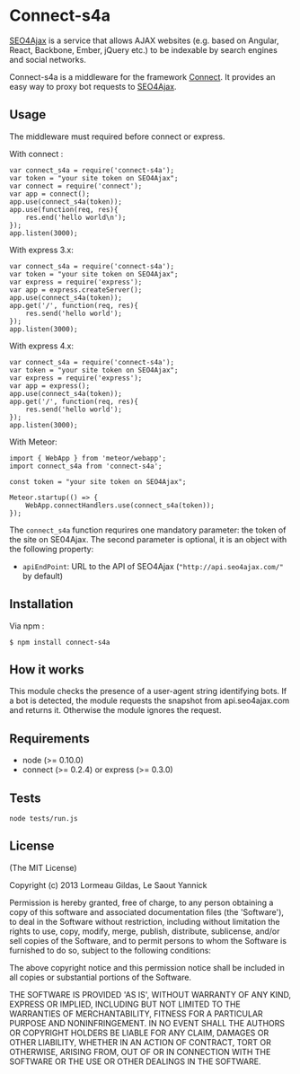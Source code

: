 Connect-s4a
=============

[SEO4Ajax](https://www.seo4ajax.com) is a service that allows AJAX websites (e.g. based on Angular, React, Backbone, Ember, jQuery etc.) to be indexable by search engines and social networks.

Connect-s4a is a middleware for the framework [Connect](https://github.com/senchalabs/connect). It provides an easy way to proxy bot requests to [SEO4Ajax](https://www.seo4ajax.com).

Usage
-----

The middleware must required before connect or express.

With connect :

    var connect_s4a = require('connect-s4a');
    var token = "your site token on SEO4Ajax";
    var connect = require('connect');
    var app = connect();
    app.use(connect_s4a(token));
    app.use(function(req, res){
        res.end('hello world\n');
    });
    app.listen(3000);

With express 3.x:

    var connect_s4a = require('connect-s4a');
    var token = "your site token on SEO4Ajax";
    var express = require('express');
    var app = express.createServer();
    app.use(connect_s4a(token));
    app.get('/', function(req, res){
        res.send('hello world');
    });
    app.listen(3000);

With express 4.x:

    var connect_s4a = require('connect-s4a');
    var token = "your site token on SEO4Ajax";
    var express = require('express');
    var app = express();
    app.use(connect_s4a(token));
    app.get('/', function(req, res){
        res.send('hello world');
    });
    app.listen(3000);

With Meteor:

    import { WebApp } from 'meteor/webapp';
    import connect_s4a from 'connect-s4a';
    
    const token = "your site token on SEO4Ajax";
    
    Meteor.startup(() => {
        WebApp.connectHandlers.use(connect_s4a(token));    
    });

The `connect_s4a` function requrires one mandatory parameter: the token of the site on SE04Ajax. The second parameter is optional, it is an object with the following property:

- `apiEndPoint`: URL to the API of SEO4Ajax (`"http://api.seo4ajax.com/"` by default)

Installation
------------
Via npm :

    $ npm install connect-s4a

How it works
------------

This module checks the presence of a user-agent string identifying bots. If a bot is detected, the module requests the snapshot from api.seo4ajax.com and returns it. Otherwise the module ignores the request.


Requirements
------------

- node (>= 0.10.0)
- connect (>= 0.2.4) or express (>= 0.3.0)


Tests
-----

    node tests/run.js


License
-------

(The MIT License)

Copyright (c) 2013 Lormeau Gildas, Le Saout Yannick

Permission is hereby granted, free of charge, to any person obtaining a copy of this software and associated documentation files (the 'Software'), to deal in the Software without restriction, including without limitation the rights to use, copy, modify, merge, publish, distribute, sublicense, and/or sell copies of the Software, and to permit persons to whom the Software is furnished to do so, subject to the following conditions:

The above copyright notice and this permission notice shall be included in all copies or substantial portions of the Software.

THE SOFTWARE IS PROVIDED 'AS IS', WITHOUT WARRANTY OF ANY KIND, EXPRESS OR IMPLIED, INCLUDING BUT NOT LIMITED TO THE WARRANTIES OF MERCHANTABILITY, FITNESS FOR A PARTICULAR PURPOSE AND NONINFRINGEMENT. IN NO EVENT SHALL THE AUTHORS OR COPYRIGHT HOLDERS BE LIABLE FOR ANY CLAIM, DAMAGES OR OTHER LIABILITY, WHETHER IN AN ACTION OF CONTRACT, TORT OR OTHERWISE, ARISING FROM, OUT OF OR IN CONNECTION WITH THE SOFTWARE OR THE USE OR OTHER DEALINGS IN THE SOFTWARE.
